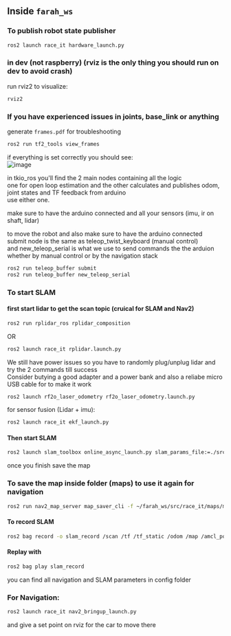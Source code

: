 ## Inside `farah_ws`
### To publish robot state publisher
```bash
ros2 launch race_it hardware_launch.py
````
### in dev (not raspberry) (rviz is the only thing you should run on dev to avoid crash)
run rviz2 to visualize:
```bash
rviz2
```
### If you have experienced issues in joints, base_link or anything  
generate `frames.pdf` for troubleshooting
```bash
ros2 run tf2_tools view_frames
```
if everything is set correctly you should see:  
![image](https://github.com/user-attachments/assets/c0f20abf-2d63-4518-beb3-4413ff08312e)

in tkio_ros you'll find the 2 main nodes containing all the logic  
one for open loop estimation
and the other calculates and publishes odom, joint states and TF feedback from arduino  
use either one.  

make sure to have the arduino connected and all your sensors (imu, ir on shaft, lidar)  

to move the robot and also make sure to have the arduino connected  
submit node is the same as teleop_twist_keyboard (manual control)  
and new_teleop_serial is what we use to send commands the the arduion whether by manual control or by the navigation stack  
```bash
ros2 run teleop_buffer submit
ros2 run teleop_buffer new_teleop_serial
```
### To start SLAM

#### first start lidar to get the scan topic (cruical for SLAM and Nav2)
```bash
ros2 run rplidar_ros rplidar_composition
```
OR
```bash
ros2 launch race_it rplidar.launch.py
```
We still have power issues so you have to randomly plug/unplug lidar and try the 2 commands till success  
Consider butying a good adapter and a power bank and also a reliabe micro USB cable for to make it work  

```bash
ros2 launch rf2o_laser_odometry rf2o_laser_odometry.launch.py 
```
for sensor fusion (Lidar + imu):
```bash
ros2 launch race_it ekf_launch.py
```

#### Then start SLAM
```bash
ros2 launch slam_toolbox online_async_launch.py slam_params_file:=./src/articubot_one/config/mapper_params_online_async.yaml use_sim_time:=false
```
once you finish save the map
### To save the map inside folder (maps) to use it again for navigation

```bash
ros2 run nav2_map_server map_saver_cli -f ~/farah_ws/src/race_it/maps/my_map
````

#### To record SLAM

```bash
ros2 bag record -o slam_record /scan /tf /tf_static /odom /map /amcl_pose
```
#### Replay with

```bash
ros2 bag play slam_record
```
you can find all navigation and SLAM parameters in config folder

### For Navigation:
```bash
ros2 launch race_it nav2_bringup_launch.py
````
and give a set point on rviz for the car to move there

